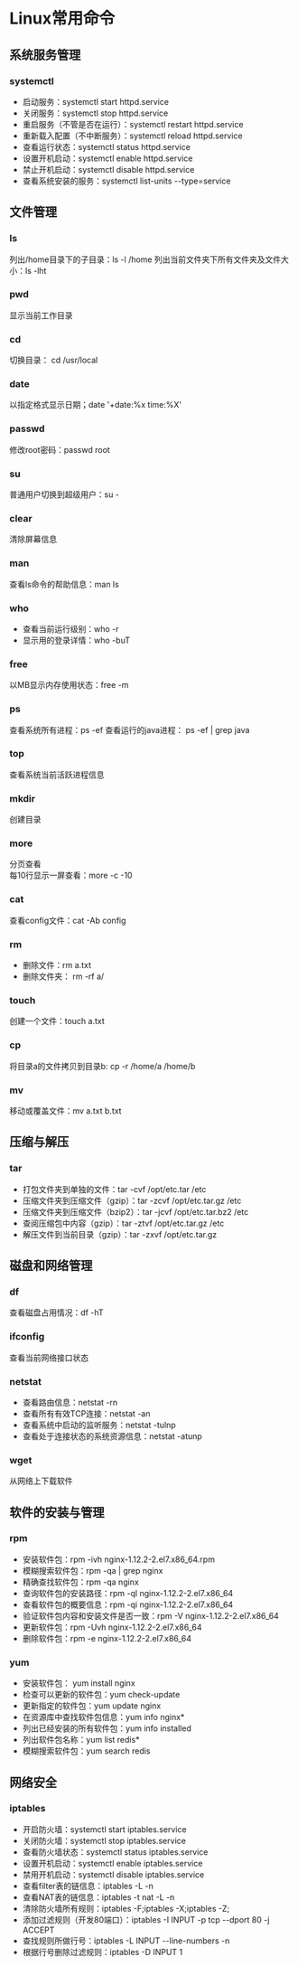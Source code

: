# Linux常用命令

## 系统服务管理

### systemctl

- 启动服务：systemctl start httpd.service
- 关闭服务：systemctl stop httpd.service
- 重启服务（不管是否在运行）：systemctl restart httpd.service
- 重新载入配置（不中断服务）：systemctl reload httpd.service
- 查看运行状态：systemctl status httpd.service
- 设置开机启动：systemctl enable httpd.service
- 禁止开机启动：systemctl disable httpd.service
- 查看系统安装的服务：systemctl list-units --type=service

## 文件管理

### ls

列出/home目录下的子目录：ls -l /home
列出当前文件夹下所有文件夹及文件大小：ls -lht

### pwd

显示当前工作目录

### cd

切换目录： cd /usr/local

### date

以指定格式显示日期；date '+date:%x time:%X'

### passwd

修改root密码：passwd root

### su

普通用户切换到超级用户：su -

### clear

清除屏幕信息

### man

查看ls命令的帮助信息：man ls

### who

- 查看当前运行级别：who -r
- 显示用的登录详情：who -buT

### free

以MB显示内存使用状态：free -m

### ps

查看系统所有进程：ps -ef
查看运行的java进程： ps -ef | grep java

### top

查看系统当前活跃进程信息

### mkdir

创建目录

### more

分页查看  
每10行显示一屏查看：more -c -10

### cat

查看config文件：cat -Ab config

### rm

- 删除文件：rm a.txt
- 删除文件夹： rm -rf a/

### touch

创建一个文件：touch a.txt

### cp

将目录a的文件拷贝到目录b: cp -r /home/a /home/b

### mv

移动或覆盖文件：mv a.txt b.txt

## 压缩与解压

### tar

- 打包文件夹到单独的文件：tar -cvf /opt/etc.tar /etc
- 压缩文件夹到压缩文件（gzip）：tar -zcvf /opt/etc.tar.gz /etc
- 压缩文件夹到压缩文件（bzip2）：tar -jcvf /opt/etc.tar.bz2 /etc
- 查阅压缩包中内容（gzip）：tar -ztvf /opt/etc.tar.gz /etc
- 解压文件到当前目录（gzip）：tar -zxvf /opt/etc.tar.gz

## 磁盘和网络管理

### df

查看磁盘占用情况：df -hT

### ifconfig

查看当前网络接口状态

### netstat

- 查看路由信息：netstat -rn
- 查看所有有效TCP连接：netstat -an
- 查看系统中启动的监听服务：netstat -tulnp
- 查看处于连接状态的系统资源信息：netstat -atunp

### wget

从网络上下载软件

## 软件的安装与管理

### rpm

- 安装软件包：rpm -ivh nginx-1.12.2-2.el7.x86_64.rpm
- 模糊搜索软件包：rpm -qa | grep nginx
- 精确查找软件包：rpm -qa nginx
- 查询软件包的安装路径：rpm -ql nginx-1.12.2-2.el7.x86_64
- 查看软件包的概要信息：rpm -qi nginx-1.12.2-2.el7.x86_64
- 验证软件包内容和安装文件是否一致：rpm -V nginx-1.12.2-2.el7.x86_64
- 更新软件包：rpm -Uvh nginx-1.12.2-2.el7.x86_64
- 删除软件包：rpm -e nginx-1.12.2-2.el7.x86_64

### yum

- 安装软件包： yum install nginx
- 检查可以更新的软件包：yum check-update
- 更新指定的软件包：yum update nginx
- 在资源库中查找软件包信息：yum info nginx\*
- 列出已经安装的所有软件包：yum info installed
- 列出软件包名称：yum list redis\*
- 模糊搜索软件包：yum search redis

## 网络安全

### iptables

- 开启防火墙：systemctl start iptables.service
- 关闭防火墙：systemctl stop iptables.service
- 查看防火墙状态：systemctl status iptables.service
- 设置开机启动：systemctl enable iptables.service
- 禁用开机启动：systemctl disable iptables.service
- 查看filter表的链信息：iptables -L -n
- 查看NAT表的链信息：iptables -t nat -L -n
- 清除防火墙所有规则：iptables -F;iptables -X;iptables -Z;
- 添加过滤规则（开发80端口）：iptables -I INPUT -p tcp --dport 80 -j ACCEPT
- 查找规则所做行号：iptables -L INPUT --line-numbers -n
- 根据行号删除过滤规则：iptables -D INPUT 1
